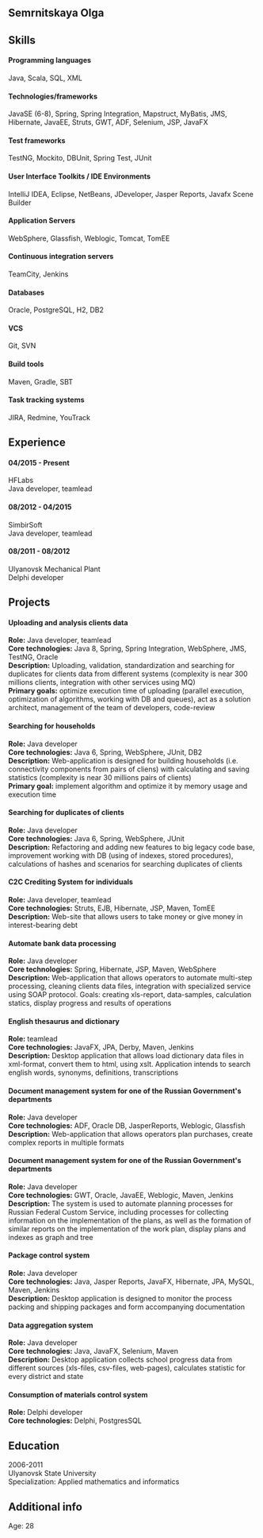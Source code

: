 ## Semrnitskaya Olga

## Skills   

#### Programming languages 
Java, Scala, SQL, XML
#### Technologies/frameworks 
JavaSE (6-8), Spring, Spring Integration, Mapstruct, MyBatis, JMS, Hibernate, JavaEE, Struts, GWT, ADF, Selenium, JSP, JavaFX
#### Test frameworks 
TestNG, Mockito, DBUnit, Spring Test, JUnit
#### User Interface Toolkits / IDE Environments 
IntelliJ IDEA, Eclipse, NetBeans, JDeveloper, Jasper Reports, Javafx Scene Builder
#### Application Servers 
WebSphere, Glassfish, Weblogic, Tomcat, TomEE
#### Continuous integration servers  
TeamCity, Jenkins
#### Databases 
Oracle, PostgreSQL, H2, DB2
#### VCS 
Git, SVN
#### Build tools 
Maven, Gradle, SBT
#### Task tracking systems 
JIRA, Redmine, YouTrack

## Experience
#### 04/2015 - Present
HFLabs   
Java developer, teamlead
#### 08/2012 - 04/2015
SimbirSoft   
Java developer, teamlead
#### 08/2011 - 08/2012
Ulyanovsk Mechanical Plant   
Delphi developer

## Projects 
#### Uploading and analysis clients data  
**Role:** Java developer, teamlead  
**Core technologies:** Java 8, Spring, Spring Integration, WebSphere, JMS, TestNG, Oracle     
**Description:** Uploading, validation, standardization and searching for duplicates for clients data from different systems (complexity is near 300 millions clients, integration with other services using MQ)  
**Primary goals:**  optimize execution time of uploading (parallel execution, optimization of algorithms, working with DB and queues),
act as a solution architect, management of the team of developers, code-review   
#### Searching for households   
**Role:** Java developer  
**Core technologies:** Java 6, Spring, WebSphere, JUnit, DB2   
**Description:** Web-application is designed for building households (i.e. connectivity components from pairs of cliens) with calculating and saving statistics (complexity is near 30 millions pairs of clients)    
**Primary goal:** implement algorithm and optimize it by memory usage and execution time   
#### Searching for duplicates of clients   
**Role:** Java developer   
**Core technologies:** Java 6, Spring, WebSphere, JUnit   
**Description:** Refactoring and adding new features to big legacy code base, improvement working with DB (using of indexes, stored procedures), calculations of hashes and scenarios for searching duplicates of clients   
#### C2C Crediting System for individuals  
**Role:** Java developer, teamlead   
**Core technologies:**  Struts, EJB, Hibernate, JSP, Maven, TomEE   
**Description:** Web-site that allows users to take money or give money in interest-bearing debt   
#### Automate bank data processing   
**Role:** Java developer   
**Core technologies:**  Spring, Hibernate, JSP, Maven, WebSphere    
**Description:** Web-application that allows operators to automate multi-step processing, cleaning clients data files, integration with specialized service using SOAP protocol. Goals: creating xls-report, data-samples, calculation statics, display progress and results of operations   
#### English thesaurus and dictionary   
**Role:** teamlead    
**Core technologies:**  JavaFX, JPA, Derby, Maven, Jenkins    
**Description:** Desktop application that allows load dictionary data files in xml-format, convert them to html, using xslt. Application intends to search english words, synonyms, definitions, transcriptions
#### Document management system for one of the Russian Government's departments  
**Role:** Java developer    
**Core technologies:** ADF, Oracle DB, JasperReports, Weblogic, Glassfish    
**Description:** Web-application that allows operators plan purchases, create complex reports in multiple formats  
#### Document management system for one of the Russian Government's departments   
**Role:** Java developer   
**Core technologies:**  GWT, Oracle, JavaEE, Weblogic, Maven, Jenkins    
**Description:** The system is used to automate planning processes for Russian Federal Custom Service, including processes for collecting information on the implementation of the plans, as well as the formation of similar reports on the implementation of the work plan,  display plans and indexes as graph and tree   
#### Package control system   
**Role:** Java developer   
**Core technologies:**  Java, Jasper Reports, JavaFX, Hibernate, JPA, MySQL, Maven, Jenkins   
**Description:** Desktop application is designed to monitor the process packing and shipping packages and form accompanying documentation   
#### Data aggregation system   
**Role:** Java developer   
**Core technologies:**  Java, JavaFX, Selenium, Maven   
**Description:** Desktop application collects school progress data from different sources (xls-files, csv-files, web-pages), calculates statistic for every district and state   
#### Consumption of materials control system   
**Role:** Delphi developer   
**Core technologies:** Delphi, PostgresSQL    
## Education   
2006-2011   
Ulyanovsk State University   
Specialization: Applied mathematics and informatics   
## Additional info  
Age: 28   
